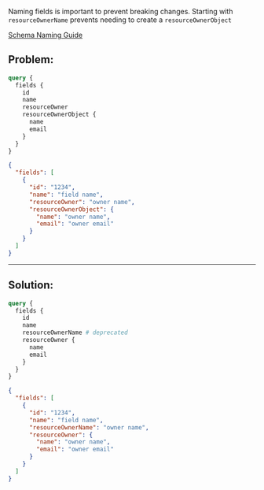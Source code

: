 Naming fields is important to prevent breaking changes. Starting with `resourceOwnerName` prevents needing to create a `resourceOwnerObject`

[Schema Naming Guide](https://www.apollographql.com/docs/apollo-server/schema/schema/#query-driven-schema-design)

## Problem:

```graphql
query {
  fields {
    id
    name
    resourceOwner
    resourceOwnerObject {
      name
      email
    }
  }
}
```

```json
{
  "fields": [
    {
      "id": "1234",
      "name": "field name",
      "resourceOwner": "owner name",
      "resourceOwnerObject": {
        "name": "owner name",
        "email": "owner email"
      }
    }
  ]
}
```

---

## Solution:

```graphql
query {
  fields {
    id
    name
    resourceOwnerName # deprecated
    resourceOwner {
      name
      email
    }
  }
}
```

```json
{
  "fields": [
    {
      "id": "1234",
      "name": "field name",
      "resourceOwnerName": "owner name",
      "resourceOwner": {
        "name": "owner name",
        "email": "owner email"
      }
    }
  ]
}
```
